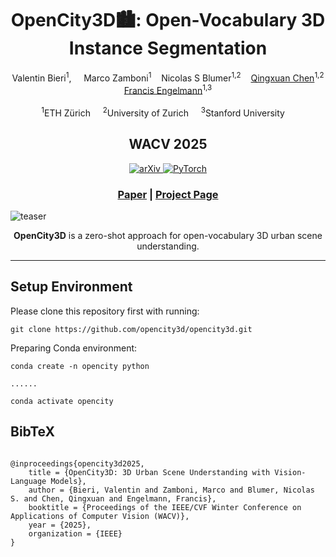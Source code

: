 <p align="center">
  <h1 align="center">OpenCity3D🏙️: Open-Vocabulary 3D Instance Segmentation</h1>
<!-- # OpenCity3D: What do Vision-Language Models know about Urban Environments? (WACV 2025) -->
    <p align="center">
        <a>Valentin Bieri</a><sup>1</sup>, &nbsp;&nbsp;&nbsp; 
        <a>Marco Zamboni</a><sup>1</sup>&nbsp;&nbsp;&nbsp;
        <a>Nicolas S Blumer</a><sup>1,2</sup>&nbsp;&nbsp;&nbsp; 
        <a href="https://jerryisqx.github.io/">Qingxuan Chen</a><sup>1,2</sup>
        <br>
        <a href="https://francisengelmann.github.io/">Francis Engelmann</a><sup>1,3</sup>
        </br>
        <br>
        <sup>1</sup>ETH Zürich&nbsp;&nbsp;&nbsp;&nbsp;
        <sup>2</sup>University of Zurich&nbsp;&nbsp;&nbsp;&nbsp;
        <sup>3</sup>Stanford University&nbsp;&nbsp;&nbsp;&nbsp;
        </br>
    </p>
    <h2 align="center">WACV 2025</h2>
    <p align="center">
        <a href=""><img alt="arXiv" src="https://img.shields.io/badge/arXiv-badge"> </a>
        <a href="https://pytorch.org/get-started/locally/"><img alt="PyTorch" src="https://img.shields.io/badge/PyTorch-ee4c2c?logo=pytorch&logoColor=white"></a>
    </p>
    <h3 align="center"><a href="">Paper</a> | <a href="https://opencity3d.github.io">Project Page</a>
    </h3>
</p>



<!-- <a href="https://hydra.cc/"><img alt="Config: Hydra" src="https://img.shields.io/badge/Config-Hydra-89b8cd"></a> -->

![teaser](https://opencity3d.github.io/static/images/teaser.jpg)

<p align="center">
<strong>OpenCity3D</strong> is a zero-shot approach for open-vocabulary 3D urban scene understanding.
</p>

---

## Setup Environment

Please clone this repository first with running:
```
git clone https://github.com/opencity3d/opencity3d.git
```

Preparing Conda environment:
```
conda create -n opencity python

......

conda activate opencity
```

</div>
<h2 class="title is-3">BibTeX</h2>
          <pre><code>
@inproceedings{opencity3d2025,
    title = {OpenCity3D: 3D Urban Scene Understanding with Vision-Language Models},
    author = {Bieri, Valentin and Zamboni, Marco and Blumer, Nicolas S. and Chen, Qingxuan and Engelmann, Francis},
    booktitle = {Proceedings of the IEEE/CVF Winter Conference on Applications of Computer Vision (WACV)},
    year = {2025},
    organization = {IEEE}
}</code></pre>
    </div>
</div>
